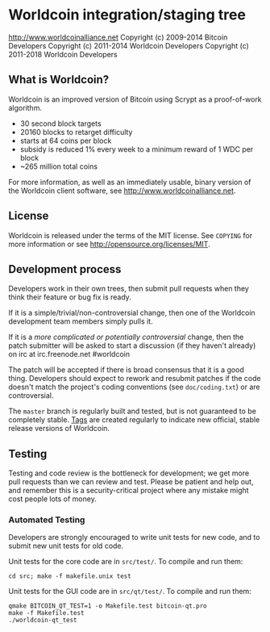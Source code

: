 Worldcoin integration/staging tree
================================

http://www.worldcoinalliance.net
Copyright (c) 2009-2014 Bitcoin Developers
Copyright (c) 2011-2014 Worldcoin Developers
Copyright (c) 2011-2018 Worldcoin Developers

What is Worldcoin?
----------------

Worldcoin is an improved version of Bitcoin using Scrypt as a proof-of-work algorithm.
 - 30 second block targets
 - 20160 blocks to retarget difficulty
 - starts at 64 coins per block
 - subsidy is reduced 1% every week to a minimum reward of 1 WDC per block
 - ~265 million total coins


For more information, as well as an immediately usable, binary version of
the Worldcoin client software, see http://www.worldcoinalliance.net.

License
-------

Worldcoin is released under the terms of the MIT license. See `COPYING` for more
information or see http://opensource.org/licenses/MIT.

Development process
-------------------

Developers work in their own trees, then submit pull requests when they think
their feature or bug fix is ready.

If it is a simple/trivial/non-controversial change, then one of the Worldcoin
development team members simply pulls it.

If it is a *more complicated or potentially controversial* change, then the patch
submitter will be asked to start a discussion (if they haven't already) on irc at
irc.freenode.net #worldcoin

The patch will be accepted if there is broad consensus that it is a good thing.
Developers should expect to rework and resubmit patches if the code doesn't
match the project's coding conventions (see `doc/coding.txt`) or are
controversial.

The `master` branch is regularly built and tested, but is not guaranteed to be
completely stable. [Tags](https://github.com/Worldcoin/Worldcoin/tags) are created
regularly to indicate new official, stable release versions of Worldcoin.

Testing
-------

Testing and code review is the bottleneck for development; we get more pull
requests than we can review and test. Please be patient and help out, and
remember this is a security-critical project where any mistake might cost people
lots of money.

### Automated Testing

Developers are strongly encouraged to write unit tests for new code, and to
submit new unit tests for old code.

Unit tests for the core code are in `src/test/`. To compile and run them:

    cd src; make -f makefile.unix test

Unit tests for the GUI code are in `src/qt/test/`. To compile and run them:

    qmake BITCOIN_QT_TEST=1 -o Makefile.test bitcoin-qt.pro
    make -f Makefile.test
    ./worldcoin-qt_test